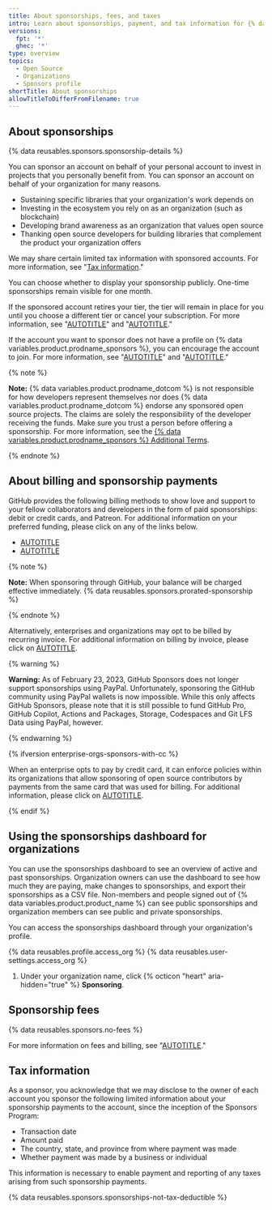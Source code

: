 ```yaml
---
title: About sponsorships, fees, and taxes
intro: Learn about sponsorships, payment, and tax information for {% data variables.product.prodname_sponsors %}.
versions:
  fpt: '*'
  ghec: '*'
type: overview
topics:
  - Open Source
  - Organizations
  - Sponsors profile
shortTitle: About sponsorships
allowTitleToDifferFromFilename: true
---
```


## About sponsorships

{% data reusables.sponsors.sponsorship-details %}

You can sponsor an account on behalf of your personal account to invest in projects that you personally benefit from. You can sponsor an account on behalf of your organization for many reasons.
* Sustaining specific libraries that your organization's work depends on
* Investing in the ecosystem you rely on as an organization (such as blockchain)
* Developing brand awareness as an organization that values open source
* Thanking open source developers for building libraries that complement the product your organization offers

We may share certain limited tax information with sponsored accounts. For more information, see "[Tax information](#tax-information)."

You can choose whether to display your sponsorship publicly. One-time sponsorships remain visible for one month.

If the sponsored account retires your tier, the tier will remain in place for you until you choose a different tier or cancel your subscription. For more information, see "[AUTOTITLE](/billing/managing-billing-for-github-sponsors/upgrading-a-sponsorship)" and "[AUTOTITLE](/billing/managing-billing-for-github-sponsors/downgrading-a-sponsorship)."

If the account you want to sponsor does not have a profile on {% data variables.product.prodname_sponsors %}, you can encourage the account to join. For more information, see "[AUTOTITLE](/sponsors/receiving-sponsorships-through-github-sponsors/setting-up-github-sponsors-for-your-personal-account)" and "[AUTOTITLE](/sponsors/receiving-sponsorships-through-github-sponsors/setting-up-github-sponsors-for-your-organization)."

{% note %}

**Note:** {% data variables.product.prodname_dotcom %} is not responsible for how developers represent themselves nor does {% data variables.product.prodname_dotcom %} endorse any sponsored open source projects. The claims are solely the responsibility of the developer receiving the funds. Make sure you trust a person before offering a sponsorship. For more information, see the [{% data variables.product.prodname_sponsors %} Additional Terms](/free-pro-team@latest/site-policy/github-terms/github-sponsors-additional-terms).

{% endnote %}

## About billing and sponsorship payments

GitHub provides the following billing methods to show love and support to your fellow collaborators and developers in the form of paid sponsorships: debit or credit cards, and Patreon.
For additional information on your preferred funding, please click on any of the links below.
* [AUTOTITLE](/sponsors/sponsoring-open-source-contributors/sponsoring-an-open-source-contributor-through-github)
* [AUTOTITLE](/sponsors/sponsoring-open-source-contributors/sponsoring-an-open-source-contributor-through-patreon)

{% note %}

**Note:** When sponsoring through GitHub, your balance will be charged effective immediately. {% data reusables.sponsors.prorated-sponsorship %}

{% endnote %}

Alternatively, enterprises and organizations may opt to be billed by recurring invoice. For additional information on billing by invoice, please click on [AUTOTITLE](/sponsors/sponsoring-open-source-contributors/paying-for-github-sponsors-by-invoice).

{% warning %}

**Warning:** As of February 23, 2023, GitHub Sponsors does not longer support sponsorships using PayPal. Unfortunately, sponsoring the GitHub community using PayPal wallets is now impossible. While this only affects GitHub Sponsors, please note that it is still possible to fund GitHub Pro, GitHub Copilot, Actions and Packages, Storage, Codespaces and Git LFS Data using PayPal, however.

{% endwarning %}

{% ifversion enterprise-orgs-sponsors-with-cc %}

When an enterprise opts to pay by credit card, it can enforce policies within its organizations that allow sponsoring of open source contributors by payments from the same card that was used for billing. For additional information, please click on [AUTOTITLE](/admin/policies/enforcing-policies-for-your-enterprise/enforcing-policies-for-github-sponsors-in-your-enterprise).

{% endif %}

## Using the sponsorships dashboard for organizations

You can use the sponsorships dashboard to see an overview of active and past sponsorships. Organization owners can use the dashboard to see how much they are paying, make changes to sponsorships, and export their sponsorships as a CSV file. Non-members and people signed out of {% data variables.product.product_name %} can see public sponsorships and organization members can see public and private sponsorships.

You can access the sponsorships dashboard through your organization's profile.

{% data reusables.profile.access_org %}
{% data reusables.user-settings.access_org %}
1. Under your organization name, click {% octicon "heart" aria-hidden="true" %} **Sponsoring**.

## Sponsorship fees

{% data reusables.sponsors.no-fees %}

For more information on fees and billing, see "[AUTOTITLE](/billing/managing-billing-for-github-sponsors/about-billing-for-github-sponsors)."

## Tax information

As a sponsor, you acknowledge that we may disclose to the owner of each account you sponsor the following limited information about your sponsorship payments to the account, since the inception of the Sponsors Program:

* Transaction date
* Amount paid
* The country, state, and province from where payment was made
* Whether payment was made by a business or individual

This information is necessary to enable payment and reporting of any taxes arising from such sponsorship payments.

{% data reusables.sponsors.sponsorships-not-tax-deductible %}
